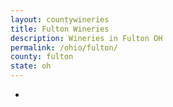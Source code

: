 ```yaml
---
layout: countywineries
title: Fulton Wineries
description: Wineries in Fulton OH
permalink: /ohio/fulton/
county: fulton
state: oh
---
```

-
